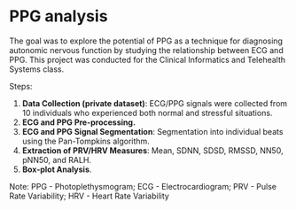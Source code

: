 # PPG analysis 

The goal was to explore the potential of PPG as a technique for diagnosing autonomic nervous function by studying the relationship between ECG and PPG. This project was conducted for the Clinical Informatics and Telehealth Systems class.

Steps:
1. **Data Collection (private dataset)**: ECG/PPG signals were collected from 10 individuals who experienced both normal and stressful situations.
2. **ECG and PPG Pre-processing.**
3. **ECG and PPG Signal Segmentation**: Segmentation into individual beats using the Pan-Tompkins algorithm.
4. **Extraction of PRV/HRV Measures**: Mean, SDNN, SDSD, RMSSD, NN50, pNN50, and RALH.
5. **Box-plot Analysis**.

Note:
  PPG - Photoplethysmogram; ECG - Electrocardiogram; PRV - Pulse Rate Variability; HRV - Heart Rate Variability

